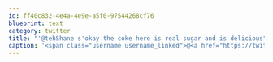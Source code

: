 ```yaml
---
id: ff40c832-4e4a-4e9e-a5f0-97544268cf76
blueprint: text
category: twitter
title: "'@tehShane s'okay the coke here is real sugar and is delicious"
caption: '<span class="username username_linked">@<a href="https://twitter.com/tehShane" title="Shane Lawrence">tehShane</a></span> s''okay the coke here is real sugar and is delicious'
---
```

